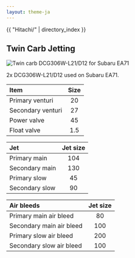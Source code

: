```yaml
---
layout: theme-ja
---
```


{{ "Hitachi/" | directory_index }}

## Twin Carb Jetting

![Twin carb DCG306W-L21/D12 for Subaru EA71](https://cdn.discordapp.com/attachments/543713352505884695/1078913611340201984/IMG_7709.jpg)

2x DCG306W-L21/D12 used on Subaru EA71.

| Item | Size |
| :--- | :---: |
| Primary venturi | 20 |
| Secondary venturi | 27 |
| Power valve | 45 |
| Float valve | 1.5 |

| Jet | Jet size |
| :--- | :---: |
| Primary main | 104 |
| Secondary main | 130 |
| Primary slow | 45 |
| Secondary slow | 90 |

| Air bleeds | Jet size |
| :--- | :---: |
| Primary main air bleed | 80 |
| Secondary main air bleed | 100 |
| Primary slow air bleed | 200 |
| Secondary slow air bleed | 100 |

